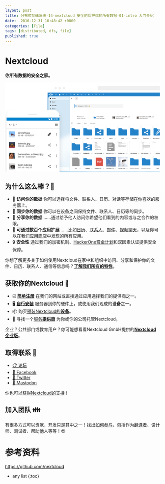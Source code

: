 ```yaml
---
layout: post
title: 分布式存储系统-14-nextcloud 安全的保护你的所有数据-01-intro 入门介绍
date:  2016-12-31 10:48:42 +0800
categories: [File]
tags: [distributed, dfs, file]
published: true
---
```



# Nextcloud

**你所有数据的安全之家。**

![](https://raw.githubusercontent.com/nextcloud/screenshots/master/nextcloud-hub-files-25-preview.png) 

## 为什么这么棒？🤩

* 📁 **访问你的数据** 你可以选择将文件、联系人、日历、对话等存储在你喜欢的服务器上。
* 🔄 **同步你的数据** 你可以在设备之间保持文件、联系人、日历等的同步。
* 🙌 **分享你的数据** ……通过给予他人访问你希望他们看到的内容或与之合作的权限。
* 🚀 **可通过数百个应用扩展** ……比如[日历](https://github.com/nextcloud/calendar)、[联系人](https://github.com/nextcloud/contacts)、[邮件](https://github.com/nextcloud/mail)、[视频聊天](https://github.com/nextcloud/spreed)，以及你可以在我们[应用商店](https://apps.nextcloud.com)中发现的所有应用。
* 🔒 **安全性** 通过我们的加密机制、[HackerOne赏金计划](https://hackerone.com/nextcloud)和双因素认证提供安全保障。

你想了解更多关于如何使用Nextcloud在家中和组织中访问、分享和保护你的文件、日历、联系人、通信等信息吗？[**了解我们所有的特性**](https://nextcloud.com)。

## 获取你的Nextcloud 🚚

- ☑️ [**简单注册**](https://nextcloud.com/signup/) 在我们的网站或直接通过应用选择我们的提供商之一。
- 🖥 [**自行安装**](https://nextcloud.com/install/#instructions-server) 服务器到你的硬件上，或使用我们现成的**设备**之一。
- 📦 购买[预装Nextcloud的**设备**](https://nextcloud.com/devices/)。
- 🏢 寻找一个[服务**提供商**](https://nextcloud.com/partners/) 为你或你的公司托管Nextcloud。

企业？公共部门或教育用户？你可能想看看Nextcloud GmbH提供的[**Nextcloud企业版**](https://nextcloud.com/enterprise/)。

## 取得联系 💬

* [📋 论坛](https://help.nextcloud.com) 
* [👥 Facebook](https://www.facebook.com/nextclouders) 
* [🐣 Twitter](https://twitter.com/Nextclouders) 
* [🐘 Mastodon](https://mastodon.xyz/@nextcloud) 

你也可以[获得Nextcloud的支持](https://nextcloud.com/support)！

## 加入团队 👪

有很多方式可以贡献，开发只是其中之一！找出[如何参与](https://nextcloud.com/contribute/)，包括作为[翻译者](https://help.nextcloud.com/t/translation-knowledge-valid-for-the-entire-nextcloud-project-wiki/51550)、设计师、测试者、帮助他人等等！😍

# 参考资料

https://github.com/nextcloud

* any list
{:toc}